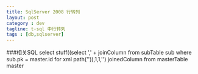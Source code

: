 ```yaml
---
title: SqlServer 2008 行转列
layout: post
category : dev
tagline: t-sql 中行转列
tags : [db,sqlserver]
---
```

###相关SQL
	select stuff((select ',' + joinColumn from subTable sub where sub.pk = master.id for xml path('')),1,1,'') joinedColumn
	from masterTable master 